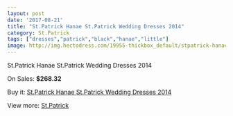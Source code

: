 ```yaml
---
layout: post
date: '2017-08-21'
title: "St.Patrick Hanae St.Patrick Wedding Dresses 2014"
category: St.Patrick
tags: ["dresses","patrick","black","hanae","little"]
image: http://img.hectodress.com/19955-thickbox_default/stpatrick-hanae-stpatrick-wedding-dresses-2014.jpg
---
```

St.Patrick Hanae St.Patrick Wedding Dresses 2014

On Sales: **$268.32**
<a href="https://www.hectodress.com/stpatrick/9285-stpatrick-hanae-stpatrick-wedding-dresses-2014.html"><amp-img layout="responsive" width="600" height="600" src="//img.hectodress.com/19955-thickbox_default/stpatrick-hanae-stpatrick-wedding-dresses-2014.jpg" alt="St.Patrick Hanae St.Patrick Wedding Dresses 2014 0" /></a>
<a href="https://www.hectodress.com/stpatrick/9285-stpatrick-hanae-stpatrick-wedding-dresses-2014.html"><amp-img layout="responsive" width="600" height="600" src="//img.hectodress.com/19957-thickbox_default/stpatrick-hanae-stpatrick-wedding-dresses-2014.jpg" alt="St.Patrick Hanae St.Patrick Wedding Dresses 2014 1" /></a>
<a href="https://www.hectodress.com/stpatrick/9285-stpatrick-hanae-stpatrick-wedding-dresses-2014.html"><amp-img layout="responsive" width="600" height="600" src="//img.hectodress.com/19956-thickbox_default/stpatrick-hanae-stpatrick-wedding-dresses-2014.jpg" alt="St.Patrick Hanae St.Patrick Wedding Dresses 2014 2" /></a>

Buy it: [St.Patrick Hanae St.Patrick Wedding Dresses 2014](https://www.hectodress.com/stpatrick/9285-stpatrick-hanae-stpatrick-wedding-dresses-2014.html "St.Patrick Hanae St.Patrick Wedding Dresses 2014")

View more: [St.Patrick](https://www.hectodress.com/153-stpatrick "St.Patrick")